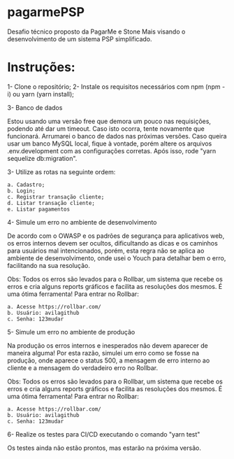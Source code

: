 # pagarmePSP
Desafio técnico proposto da PagarMe e Stone Mais visando o desenvolvimento de um sistema PSP simplificado.

# Instruções:
1- Clone o repositório;
2- Instale os requisitos necessários com npm (npm -i) ou yarn (yarn install);

3- Banco de dados

Estou usando uma versão free que demora um pouco nas requisições, podendo até dar um timeout. Caso isto ocorra, tente novamente que funcionará. Arrumarei o banco de dados nas próximas versões. Caso queira usar um banco MySQL local, fique à vontade, porém altere os arquivos .env.development com as configurações corretas. Após isso, rode "yarn sequelize db:migration".

3- Utilize as rotas na seguinte ordem:

    a. Cadastro;
    b. Login;
    c. Registrar transação cliente;
    d. Listar transação cliente;
    e. Listar pagamentos


4- Simule um erro no ambiente de desenvolvimento

De acordo com o OWASP e os padrões de segurança para aplicativos web, os erros internos devem ser ocultos, dificultando as dicas e os caminhos para usuários mal intencionados, porém, esta regra não se aplica ao ambiente de desenvolvimento, onde usei o Youch para detalhar bem o erro, facilitando na sua resolução.

Obs: Todos os erros são levados para o Rollbar, um sistema que recebe os erros e cria alguns reports gráficos e facilita as resoluções dos mesmos. É uma ótima ferramenta! Para entrar no Rollbar:
    
    a. Acesse https://rollbar.com/
    b. Usuário: avilagithub
    c. Senha: 123mudar

5- Simule um erro no ambiente de produção

Na produção os erros internos e inesperados não devem aparecer de maneira alguma! Por esta razão, simulei um erro como se fosse na produção, onde aparece o status 500, a mensagem de erro interno ao cliente e a mensagem do verdadeiro erro no Rollbar.

Obs: Todos os erros são levados para o Rollbar, um sistema que recebe os erros e cria alguns reports gráficos e facilita as resoluções dos mesmos. É uma ótima ferramenta! Para entrar no Rollbar:
    
    a. Acesse https://rollbar.com/
    b. Usuário: avilagithub
    c. Senha: 123mudar

6- Realize os testes para CI/CD executando o comando "yarn test"

Os testes ainda não estão prontos, mas estarão na próxima versão.
